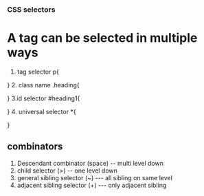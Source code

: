 ### CSS selectors

# A tag can be selected in multiple ways

1. tag selector 
p{

}
2. class name
 .heading{

 }
 3.id selector
 #heading1{

 }
4. universal selector
*{

}
## combinators
1. Descendant combinator (space) -- multi level down
2. child selector (>) -- one level down
3. general sibling selector (~) --- all sibling on same level
4. adjacent sibling selector (+) --- only adjacent sibling